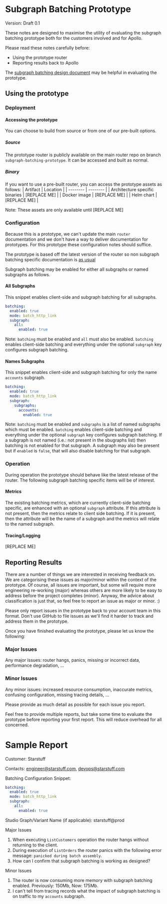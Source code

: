 # Subgraph Batching Prototype
Version: Draft 0.1

These notes are designed to maximise the utility of evaluating the subgraph batching prototype both for the customers involved and for Apollo.

Please read these notes carefully before:
 - Using the prototype router 
 - Reporting results back to Apollo

The [subgraph batching design document](https://docs.google.com/document/d/1KlGgNCm1sQWc-tYs2oqHauMBIYdrtlpIELySZDAnISE/edit?usp=sharing) may be helpful in evaluating the prototype.

## Using the prototype

### Deployment

#### Accessing the prototype

You can choose to build from source or from one of our pre-built options.

##### Source

The prototype router is publicly available on the main router repo on branch `subgraph-batching-prototype`. It can be accessed and built as normal.

##### Binary

If you want to use a pre-built router, you can access the prototype assets as follows:
| Artifact | Location |
| -------- | -------- |
| Architecture specific binaries | [REPLACE ME] |
| Docker image | [REPLACE ME] |
| Helm chart | [REPLACE ME] |

Note: These assets are only available until [REPLACE ME]

### Configuration

Because this is a prototype, we can't update the main `router` documentation and we don't have a way to deliver documentation for prototypes. For this prototype these configuration notes should suffice.

The prototype is based off the latest version of the router so non subgraph batching specific documentation is [as usual](https://www.apollographql.com/docs/router/)

Subgraph batching may be enabled for either all subgraphs or named subgraphs as follows.

#### All Subgraphs

This snippet enables client-side and subgraph batching for all subgraphs.

```yaml
batching:
  enabled: true
  mode: batch_http_link
  subgraph:
    all:
      enabled: true
```
Note: `batching` must be enabled and `all` must also be enabled. `batching` enables client-side batching and everything under the optional `subgraph` key configures subgraph batching.

#### Names Subgraphs

This snippet enables client-side and subgraph batching for only the name `accounts` subgraph.

```yaml
batching:
  enabled: true
  mode: batch_http_link
  subgraph:
    subgraphs:
      accounts:
        enabled: true
```
Note: `batching` must be enabled and `subgraphs` is a list of named subgraphs which must be enabled. `batching` enables client-side batching and everything under the optional `subgraph` key configures subgraph batching. If a subgraph is not named (i.e.: not present in the sbugraphs list) then batching is not enabled for that subgraph. A subgraph may also be present but if `enabled` is `false`, that will also disable batching for that subgraph.

### Operation

During operation the prototype should behave like the latest release of the router. The following subgraph batching specific items will be of interest.

#### Metrics

The existing batching metrics, which are currently client-side batching specific, are enhanced with an optional `subgraph` attribute. If this attribute is not present, then the metrics relate to client side batching. If it is present, then the attribute will be the name of a subgraph and the metrics will relate to the named subgraph.

#### Tracing/Logging

[REPLACE ME]

## Reporting Results

There are a number of things we are interested in receiving feedback on. We are categorising these issues as major/minor within the context of the prototype. Of course, all issues are important, but some will require more engineering re-working (major) whereas others are more likely to be easy to address before the project completes (minor). Anyway, the advice about classification is just that, so feel free to report an issue as major or minor. :)

Please only report issues in the prototype back to your account team in this format. Don't use GitHub to file issues as we'll find it harder to track and address them in the prototype.

Once you have finished evaluating the prototype, please let us know the following:

### Major Issues

Any major issues: router hangs, panics, missing or incorrect data, performance degradation, ...

### Minor Issues

Any minor issues: increased resource consumption, inaccurate metrics, confusing configuration, missing tracing details, ...

Please provide as much detail as possible for each issue you report.

Feel free to provide multiple reports, but take some time to evaluate the prototype before reporting your first report. This will reduce overhead for all concerned.

# Sample Report

Customer: Starstuff

Contacts: engineer@starstuff.com, devops@starstuff.com

Batching Configuration Snippet:
```yaml
batching:
  enabled: true
  mode: batch_http_link
  subgraph:
    all:
      enabled: true
```
Studio Graph/Variant Name (if applicable): starstuff@prod

Major Issues

1. When executing `ListCustomers` operation the router hangs without returning to the client.
2. During execution of `ListOrders` the router panics with the following error message: `panicked during batch assembly`.
3. How can I confirm that subgraph batching is working as designed?

Minor Issues

1. The router is now consuming more memory with subgraph batching enabled. Previously: 150Mb, Now: 175Mb.
2. I can't tell from tracing records what the impact of subgraph batching is on traffic to my `accounts` subgraph.
